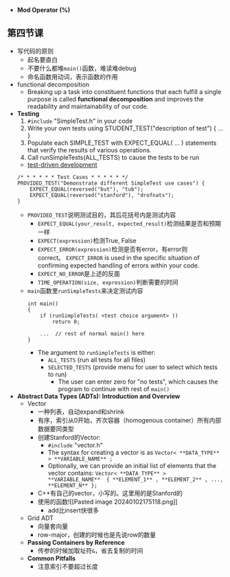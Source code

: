 - **Mod Operator (%)**

## 第四节课

- 写代码的原则
	- 起名要直白
	- 不要什么都堆`main()`函数，难读难debug
	- 命名函数用动词，表示函数的作用
- functional decomposition
	- Breaking up a task into constituent functions that each fulfill a single purpose is called **functional decomposition** and improves the readability and maintainability of our code.
- **Testing**
	1. `#include` "SimpleTest.h" in your code
	2. Write your own tests using STUDENT_TEST("description of test") { ... }
	3. Populate each SIMPLE_TEST with EXPECT_EQUAL( ... ) statements that verify the results of various operations.
	4. Call runSimpleTests(ALL_TESTS) to cause the tests to be run
	- [test-driven development](https://web.stanford.edu/class/cs106b/resources/testing_guide.html)
	```
	/* * * * * * Test Cases * * * * * */
	PROVIDED_TEST("Demonstrate different SimpleTest use cases") {
	    EXPECT_EQUAL(reversed("but"), "tub");
	    EXPECT_EQUAL(reversed("stanford"), "drofnats");
	}
	```
	- `PROVIDED_TEST`说明测试目的，其后花括号内是测试内容
		- `EXPECT_EQUAL(your_result, expected_result)`检测结果是否和预期一样
		- `EXPECT(expression)`检测True, False
		- `EXPECT_ERROR(expression)`检测是否有error，有error则correct。 `EXPECT_ERROR` is used in the specific situation of confirming expected handling of errors within your code.
		- `EXPECT_NO_ERROR`是上述的反面
		- `TIME_OPERATION(size, expression)`判断需要的时间
	- `main`函数里`runSimpleTests`来决定测试内容
		```
		int main()
		{
		    if (runSimpleTests( <test choice argument> ))
		        return 0;
		
		    ...  // rest of normal main() here
		}
		```
		- The argument to `runSimpleTests` is either:
			- `ALL_TESTS` (run all tests for all files)
			- `SELECTED_TESTS` (provide menu for user to select which tests to run)
			    - The user can enter zero for "no tests", which causes the program to continue with rest of `main()`
- **Abstract Data Types (ADTs): Introduction and Overview**
	- Vector
		- 一种列表，自动expand和shrink
		- 有序，索引从0开始，齐次容器（homogenous container）所有内部数据要同类型
		- 创建Stanford的Vector:
			- `#include` "vector.h"
			- The syntax for creating a vector is as `Vector< **DATA_TYPE** > **VARIABLE_NAME** ;`
			- Optionally, we can provide an initial list of elements that the vector contains: `Vector< **DATA_TYPE** >  **VARIABLE_NAME**  { **ELEMENT_1** , **ELEMENT_2** , ..., **ELEMENT_N** };`
		- C++有自己的vector，小写的。这里用的是Stanford的
		- 使用的函数![[Pasted image 20240102175118.png]]
			- add比insert快很多
	- Grid ADT
		- 向量套向量
		- row-major，创建的时候也是先说row的数量
	- **Passing Containers by Reference**
		- 传参的时候加取址符`&`，省去复制的时间
	- **Common Pitfalls**
		- 注意索引不要超过长度